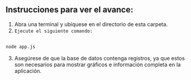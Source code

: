 ## Instrucciones para ver el avance:

1. Abra una terminal y ubíquese en el directorio de esta carpeta.
2. `Ejecute el siguiente comando:` 

```bash

node app.js

```
3. Asegúrese de que la base de datos contenga registros, ya que estos son necesarios para mostrar gráficos e información completa en la aplicación.